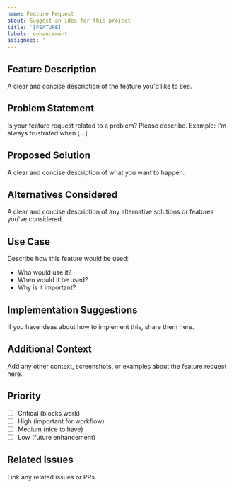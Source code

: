 ```yaml
---
name: Feature Request
about: Suggest an idea for this project
title: '[FEATURE] '
labels: enhancement
assignees: ''
---
```


## Feature Description

A clear and concise description of the feature you'd like to see.

## Problem Statement

Is your feature request related to a problem? Please describe.
Example: I'm always frustrated when [...]

## Proposed Solution

A clear and concise description of what you want to happen.

## Alternatives Considered

A clear and concise description of any alternative solutions or features you've considered.

## Use Case

Describe how this feature would be used:
- Who would use it?
- When would it be used?
- Why is it important?

## Implementation Suggestions

If you have ideas about how to implement this, share them here.

## Additional Context

Add any other context, screenshots, or examples about the feature request here.

## Priority

- [ ] Critical (blocks work)
- [ ] High (important for workflow)
- [ ] Medium (nice to have)
- [ ] Low (future enhancement)

## Related Issues

Link any related issues or PRs.
